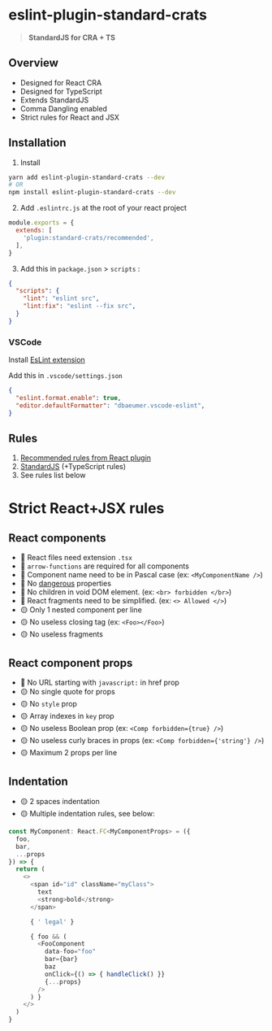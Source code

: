 # eslint-plugin-standard-crats
> **StandardJS for CRA + TS**

## Overview
- Designed for React CRA
- Designed for TypeScript
- Extends StandardJS
- Comma Dangling enabled
- Strict rules for React and JSX

## Installation

1) Install
```bash
yarn add eslint-plugin-standard-crats --dev
# OR
npm install eslint-plugin-standard-crats --dev
```

2) Add `.eslintrc.js` at the root of your react project
```javascript
module.exports = {
  extends: [
    'plugin:standard-crats/recommended',
  ],
}
```

3) Add this in `package.json` > `scripts` :
```json
{
  "scripts": {
    "lint": "eslint src",
    "lint:fix": "eslint --fix src",
  }
}
```

### VSCode
Install [EsLint extension](https://marketplace.visualstudio.com/items?itemName=dbaeumer.vscode-eslint)

Add this in `.vscode/settings.json`
```json
{
  "eslint.format.enable": true,
  "editor.defaultFormatter": "dbaeumer.vscode-eslint",
}
```

## Rules

1) [Recommended rules from React plugin](https://github.com/yannickcr/eslint-plugin-react#list-of-supported-rules)
2) [StandardJS](https://standardjs.com/) (+TypeScript rules)
3) See rules list below

# Strict React+JSX rules

## React components
- 🔴 React files need extension `.tsx`
- 🔴 `arrow-functions` are required for all components
- 🔴 Component name need to be in Pascal case (ex: `<MyComponentName />`)
- 🔴 No [dangerous](https://reactjs.org/docs/dom-elements.html)  properties
- 🔴 No children in void DOM element. (ex: `<br> forbidden </br>`)
- 🔴 React fragments need to be simplified. (ex: `<> Allowed </>`)
- 🟡 Only 1 nested component per line
- 🟡 No useless closing tag (ex: `<Foo></Foo>`)
- 🟡 No useless fragments

## React component props
- 🔴 No URL starting with `javascript:` in href prop
- 🟡 No single quote for props
- 🟡 No `style` prop
- 🟡 Array indexes in `key` prop
- 🟡 No useless Boolean prop (ex: `<Comp forbidden={true} />`)
- 🟡 No useless curly braces in props (ex: `<Comp forbidden={'string'} />`)
- 🟡 Maximum 2 props per line

## Indentation
- 🟡 2 spaces indentation
- 🟡 Multiple indentation rules, see below:

```typescript
const MyComponent: React.FC<MyComponentProps> = ({
  foo,
  bar,
  ...props
}) => {
  return (
    <>
      <span id="id" className="myClass">
        text
        <strong>bold</strong>
      </span>

      { ' legal' }

      { foo && (
        <FooComponent
          data-foo="foo"
          bar={bar}
          baz
          onClick={() => { handleClick() }}
          {...props}
        />
      ) }
    </>
  )
}
```